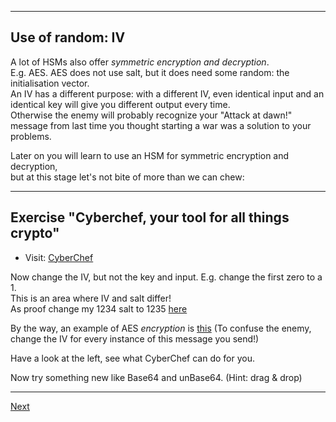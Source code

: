 ---------------
## Use of random: IV
A lot of HSMs also offer *symmetric encryption and decryption*.  
E.g. AES. AES does not use salt, but it does need some random: the initialisation vector.  
An IV has a different purpose: with a different IV, even identical input and an identical key will
give you different output every time.  
Otherwise the enemy will probably recognize your "Attack at dawn!" message from last time you thought starting a war was a solution to your problems.

Later on you will learn to use an HSM for symmetric encryption and decryption,  
but at this stage let's not bite of more than we can chew:

---------------------
## Exercise "Cyberchef, your tool for all things crypto"
- Visit: [CyberChef](https://cyberchef.io/#recipe=AES_Decrypt(%7B'option':'UTF8','string':'my_key1234567890'%7D,%7B'option':'UTF8','string':'0000000000000000'%7D,'CBC','Hex','Raw',%7B'option':'Hex','string':''%7D,%7B'option':'Hex','string':''%7D)&input=NDBiNmJhMWM1ZDI0ZDkzZjEwYmFhZTkzYzRmN2E5NzNhOGQ5YzQ4MDBiYmUyZmM0MzRlMTZiMTVjNzNjYTUxZg)

Now change the IV, but not the key and input. E.g. change the first zero to a 1.  
This is an area where IV and salt differ!  
As proof change my 1234 salt to 1235 [here](https://cyberchef.io/#recipe=SHA2('256',64,32)&input=MTIzNCNIU01zIGFyZSBzbyBjb29s)

By the way, an example of AES *encryption* is [this](https://cyberchef.io/#recipe=AES_Encrypt(%7B'option':'UTF8','string':'my_key1234567890'%7D,%7B'option':'UTF8','string':'0000000000000000'%7D,'CBC','Raw','Hex',%7B'option':'Hex','string':''%7D)&input=QXR0YWNrIGF0IGRhd24hISE)
(To confuse the enemy, change the IV for every instance of this message you send!)

Have a look at the left, see what CyberChef can do for you.

Now try something new like Base64 and unBase64. (Hint: drag & drop)

---------------
[Next](https://github.com/niek-sidn/hsm_workshop_nethsm/blob/main/Slide09.md)
